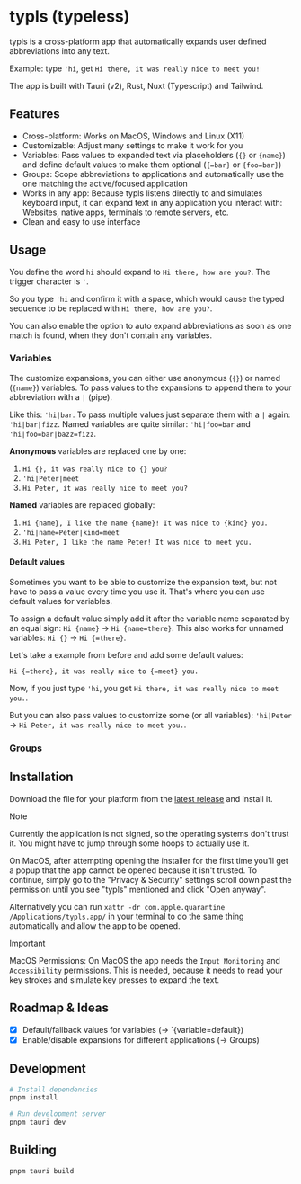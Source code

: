 # typls (typeless)

typls is a cross-platform app that automatically expands user defined abbreviations into any text.

Example: type `'hi`, get `Hi there, it was really nice to meet you!`

The app is built with Tauri (v2), Rust, Nuxt (Typescript) and Tailwind.

## Features

- Cross-platform: Works on MacOS, Windows and Linux (X11)
- Customizable: Adjust many settings to make it work for you
- Variables: Pass values to expanded text via placeholders (`{}` or `{name}`) and define default values to make them optional (`{=bar}` or `{foo=bar}`)
- Groups: Scope abbreviations to applications and automatically use the one matching the active/focused application
- Works in any app: Because typls listens directly to and simulates keyboard input, it can expand text in any application you interact with: Websites, native apps, terminals to remote servers, etc.
- Clean and easy to use interface

## Usage

You define the word `hi` should expand to `Hi there, how are you?`. The trigger character is `'`.

So you type `'hi` and confirm it with a space, which would cause the typed sequence to be replaced with `Hi there, how are you?`.

You can also enable the option to auto expand abbreviations as soon as one match is found, when they don't contain any variables.

### Variables

The customize expansions, you can either use anonymous (`{}`) or named (`{name}`) variables.
To pass values to the expansions to append them to your abbreviation with a `|` (pipe).

Like this: `'hi|bar`. To pass multiple values just separate them with a `|` again: `'hi|bar|fizz`.
Named variables are quite similar: `'hi|foo=bar` and `'hi|foo=bar|bazz=fizz`.

**Anonymous** variables are replaced one by one:

1. `Hi {}, it was really nice to {} you?`
2. `'hi|Peter|meet`
3. `Hi Peter, it was really nice to meet you?`

**Named** variables are replaced globally:

1. `Hi {name}, I like the name {name}! It was nice to {kind} you.`
2. `'hi|name=Peter|kind=meet`
3. `Hi Peter, I like the name Peter! It was nice to meet you.`

#### Default values

Sometimes you want to be able to customize the expansion text, but not have to pass a value every time you use it. That's where you can use default values for variables.

To assign a default value simply add it after the variable name separated by an equal sign: `Hi {name}` -> `Hi {name=there}`. This also works for unnamed variables: `Hi {}` -> `Hi {=there}`.

Let's take a example from before and add some default values:

`Hi {=there}, it was really nice to {=meet} you.`

Now, if you just type `'hi`, you get `Hi there, it was really nice to meet you.`.

But you can also pass values to customize some (or all variables): `'hi|Peter` -> `Hi Peter, it was really nice to meet you.`.

### Groups

## Installation

Download the file for your platform from the [latest release](https://github.com/pabueco/typls/releases/latest) and install it.

> [!NOTE]
> Currently the application is not signed, so the operating systems don't trust it. You might have to jump through some hoops to actually use it.
>
> On MacOS, after attempting opening the installer for the first time you'll get a popup that the app cannot be opened because it isn't trusted. To continue, simply go to the "Privacy & Security" settings scroll down past the permission until you see "typls" mentioned and click "Open anyway".
>
> Alternatively you can run `xattr -dr com.apple.quarantine /Applications/typls.app/` in your terminal to do the same thing automatically and allow the app to be opened.

> [!IMPORTANT]
> MacOS Permissions: On MacOS the app needs the `Input Monitoring` and `Accessibility` permissions. This is needed, because it needs to read your key strokes and simulate key presses to expand the text.

## Roadmap & Ideas

- [x] Default/fallback values for variables (-> `{variable=default})
- [x] Enable/disable expansions for different applications (-> Groups)

## Development

```sh
# Install dependencies
pnpm install

# Run development server
pnpm tauri dev
```

## Building

```sh
pnpm tauri build
```
